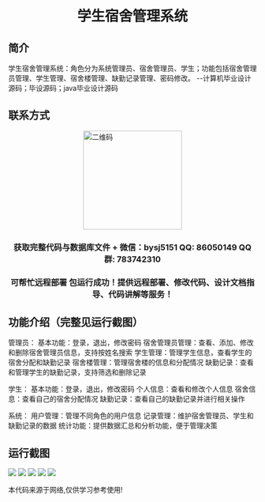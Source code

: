 <p><h1 align="center">学生宿舍管理系统</h1></p>

## 简介
学生宿舍管理系统：角色分为系统管理员、宿舍管理员、学生；功能包括宿舍管理员管理、学生管理、宿舍楼管理、缺勤记录管理、密码修改。    --计算机毕业设计源码；毕设源码；java毕业设计源码


## 联系方式
<img src="https://bs-1329754181.cos.ap-shanghai.myqcloud.com/wx.jpg" alt="二维码" style="display: block; margin: 0 auto;" width="200px">
<p><h3 align="center">获取完整代码与数据库文件 + 微信：bysj5151 QQ: 86050149 QQ群: 783742310</h3></p>
<p><h3 align="center">可帮忙远程部署 包运行成功！提供远程部署、修改代码、设计文档指导、代码讲解等服务！</h3></p>

## 功能介绍（完整见运行截图）
管理员： 基本功能：登录，退出，修改密码 宿舍管理员管理：查看、添加、修改和删除宿舍管理员信息，支持按姓名搜索 学生管理：管理学生信息，查看学生的宿舍分配和缺勤记录 宿舍楼管理：管理宿舍楼的信息和分配情况 缺勤记录：查看和管理学生的缺勤记录，支持筛选和删除记录

学生： 基本功能：登录，退出，修改密码 个人信息：查看和修改个人信息 宿舍信息：查看自己的宿舍分配情况 缺勤记录：查看自己的缺勤记录并进行相关操作

系统： 用户管理：管理不同角色的用户信息 记录管理：维护宿舍管理员、学生和缺勤记录的数据 统计功能：提供数据汇总和分析功能，便于管理决策


## 运行截图
![](imgs/588112-20230205111430147-692261781.png)
![](imgs/588112-20230205111435214-655819726.png)
![](imgs/588112-20230205111439472-2072650193.png)
![](imgs/588112-20230205111443355-470922455.png)
![](imgs/588112-20230205111448126-1752236886.png)

<p>本代码来源于网络,仅供学习参考使用!</p>

